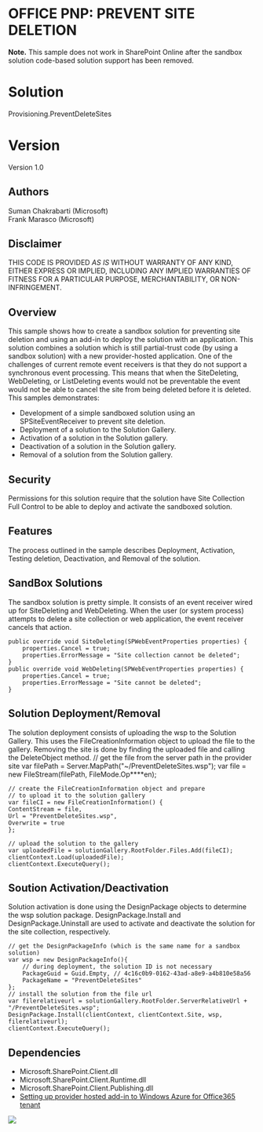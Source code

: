 # OFFICE PNP: PREVENT SITE DELETION 

**Note.** This sample does not work in SharePoint Online after the sandbox solution code-based solution support has been removed.

# Solution #
Provisioning.PreventDeleteSites

# Version
Version 1.0

## Authors ##
Suman Chakrabarti (Microsoft)  
Frank Marasco (Microsoft) 

## Disclaimer ##

THIS CODE IS PROVIDED *AS IS* WITHOUT WARRANTY OF
ANY KIND, EITHER EXPRESS OR IMPLIED, INCLUDING ANY
IMPLIED WARRANTIES OF FITNESS FOR A PARTICULAR
PURPOSE, MERCHANTABILITY, OR NON-INFRINGEMENT.


## Overview ##
This sample shows how to create a sandbox solution for preventing site deletion and using an add-in to deploy the solution with an application. This solution combines a solution which is still partial-trust code (by using a sandbox solution) with a new provider-hosted application. One of the challenges of current remote event receivers is that they do not support a synchronous event processing. This means that when the SiteDeleting, WebDeleting, or ListDeleting events would not be preventable the event would not be able to cancel the site from being deleted before it is deleted.
This samples demonstrates:

- Development of a simple sandboxed solution using an SPSiteEventReceiver to prevent site deletion.
- Deployment of a solution to the Solution Gallery.
- Activation of a solution in the Solution gallery.
- Deactivation of a solution in the Solution gallery.
- Removal of a solution from the Solution gallery.

## Security ##
Permissions for this solution require that the solution have Site Collection Full Control to be able to deploy and activate the sandboxed solution.
 

## Features ##
The process outlined in the sample describes Deployment, Activation, Testing deletion, Deactivation, and Removal of the solution.

 
## SandBox Solutions ##
The sandbox solution is pretty simple. It consists of an event receiver wired up for SiteDeleting and WebDeleting. When the user (or system process) attempts to delete a site collection or web application, the event receiver cancels that action.

    public override void SiteDeleting(SPWebEventProperties properties) {
        properties.Cancel = true;
        properties.ErrorMessage = "Site collection cannot be deleted";
    }
    public override void WebDeleting(SPWebEventProperties properties) {
        properties.Cancel = true;
        properties.ErrorMessage = "Site cannot be deleted";
    }

## Solution Deployment/Removal ##
The solution deployment consists of uploading the wsp to the Solution Gallery. This uses the FileCreationInformation object to upload the file to the gallery. Removing the site is done by finding the uploaded file and calling the DeleteObject method.
    // get the file from the server path in the provider site
    var filePath = Server.MapPath("~/PreventDeleteSites.wsp");
    var file = new FileStream(filePath, FileMode.Op****en);
    
    // create the FileCreationInformation object and prepare
    // to upload it to the solution gallery
    var fileCI = new FileCreationInformation() {
    ContentStream = file,
    Url = "PreventDeleteSites.wsp",
    Overwrite = true
    };

    // upload the solution to the gallery
    var uploadedFile = solutionGallery.RootFolder.Files.Add(fileCI);
    clientContext.Load(uploadedFile);
    clientContext.ExecuteQuery();

## Soution Activation/Deactivation ##
Solution activation is done using the DesignPackage objects to determine the wsp solution package. DesignPackage.Install and DesignPackage.Uninstall are used to activate and deactivate the solution for the site collection, respectively.

    // get the DesignPackageInfo (which is the same name for a sandbox solution)
    var wsp = new DesignPackageInfo(){
        // during deployment, the solution ID is not necessary
        PackageGuid = Guid.Empty, // 4c16c0b9-0162-43ad-a8e9-a4b810e58a56
        PackageName = "PreventDeleteSites"
    };
    // install the solution from the file url
    var filerelativeurl = solutionGallery.RootFolder.ServerRelativeUrl + "/PreventDeleteSites.wsp";
    DesignPackage.Install(clientContext, clientContext.Site, wsp, filerelativeurl);
    clientContext.ExecuteQuery();

## Dependencies ##
- 	Microsoft.SharePoint.Client.dll
-   Microsoft.SharePoint.Client.Runtime.dll 
-   Microsoft.SharePoint.Client.Publishing.dll
-   [Setting up provider hosted add-in to Windows Azure for Office365 tenant](http://blogs.msdn.com/b/vesku/archive/2013/11/25/setting-up-provider-hosted-app-to-windows-azure-for-office365-tenant.aspx)


<img src="https://telemetry.sharepointpnp.com/pnp/samples/Provisioning.PreventDeleteSites" />